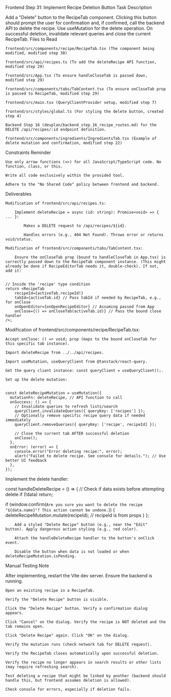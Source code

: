 Frontend Step 31: Implement Recipe Deletion Button
Task Description

Add a "Delete" button to the RecipeTab component. Clicking this button should prompt the user for confirmation and, if confirmed, call the backend API to delete the recipe. Use useMutation for the delete operation. On successful deletion, invalidate relevant queries and close the current RecipeTab.
Files to Read

    frontend/src/components/recipe/RecipeTab.tsx (The component being modified, modified step 30)

    frontend/src/api/recipes.ts (To add the deleteRecipe API function, modified step 29)

    frontend/src/App.tsx (To ensure handleCloseTab is passed down, modified step 29)

    frontend/src/components/tabs/TabContent.tsx (To ensure onCloseTab prop is passed to RecipeTab, modified step 29)

    frontend/src/main.tsx (QueryClientProvider setup, modified step 7)

    frontend/src/styles/global.ts (For styling the delete button, created step 4)

    Backend Step 16 (devplan/backend_step_16_recipe_routes.md) for the DELETE /api/recipes/:id endpoint definition.

    frontend/src/components/ingredients/IngredientsTab.tsx (Example of delete mutation and confirmation, modified step 22)

Constraints Reminder

    Use only arrow functions (=>) for all JavaScript/TypeScript code. No function, class, or this.

    Write all code exclusively within the provided tool.

    Adhere to the "No Shared Code" policy between frontend and backend.

Deliverables

    Modification of frontend/src/api/recipes.ts:

        Implement deleteRecipe = async (id: string): Promise<void> => { ... }:

            Makes a DELETE request to /api/recipes/${id}.

            Handles errors (e.g., 404 Not Found). Throws error or returns void/status.

    Modification of frontend/src/components/tabs/TabContent.tsx:

        Ensure the onCloseTab prop (bound to handleCloseTab in App.tsx) is correctly passed down to the RecipeTab component instance. (This might already be done if RecipeEditorTab needs it, double-check). If not, add it:

          
    // Inside the 'recipe' type condition
    return <RecipeTab
        recipeId={activeTab.recipeId!}
        tabId={activeTab.id} // Pass tabId if needed by RecipeTab, e.g., for onClose
        onOpenEditor={onOpenRecipeEditor} // Assuming passed from App
        onClose={() => onCloseTab(activeTab.id)} // Pass the bound close handler
    />;

        

Modification of frontend/src/components/recipe/RecipeTab.tsx:

    Accept onClose: () => void; prop (maps to the bound onCloseTab for this specific tab instance).

    Import deleteRecipe from ../../api/recipes.

    Import useMutation, useQueryClient from @tanstack/react-query.

    Get the query client instance: const queryClient = useQueryClient();.

    Set up the delete mutation:

          
    const deleteRecipeMutation = useMutation({
      mutationFn: deleteRecipe, // API function to call
      onSuccess: () => {
        // Invalidate queries to refresh lists/search
        queryClient.invalidateQueries({ queryKey: ['recipes'] });
        // Optionally remove specific recipe query data if needed immediately
        queryClient.removeQueries({ queryKey: ['recipe', recipeId] });

        // Close the current tab AFTER successful deletion
        onClose();
      },
      onError: (error) => {
        console.error("Error deleting recipe:", error);
        alert("Failed to delete recipe. See console for details."); // Use better UI feedback
      },
    });

        

Implement the delete handler:

      
const handleDeleteRecipe = () => {
  // Check if data exists before attempting delete
  if (!data) return;

  if (window.confirm(`Are you sure you want to delete the recipe "${data.name}"? This action cannot be undone.`)) {
    deleteRecipeMutation.mutate(recipeId); // recipeId is from props
  }
};

    

        Add a styled "Delete Recipe" button (e.g., near the "Edit" button). Apply dangerous action styling (e.g., red color).

        Attach the handleDeleteRecipe handler to the button's onClick event.

        Disable the button when data is not loaded or when deleteRecipeMutation.isPending.

Manual Testing Note

After implementing, restart the Vite dev server. Ensure the backend is running.

    Open an existing recipe in a RecipeTab.

    Verify the "Delete Recipe" button is visible.

    Click the "Delete Recipe" button. Verify a confirmation dialog appears.

    Click "Cancel" on the dialog. Verify the recipe is NOT deleted and the tab remains open.

    Click "Delete Recipe" again. Click "OK" on the dialog.

    Verify the mutation runs (check network tab for DELETE request).

    Verify the RecipeTab closes automatically upon successful deletion.

    Verify the recipe no longer appears in search results or other lists (may require refreshing search).

    Test deleting a recipe that might be linked by another (backend should handle this, but frontend assumes deletion is allowed).

    Check console for errors, especially if deletion fails.